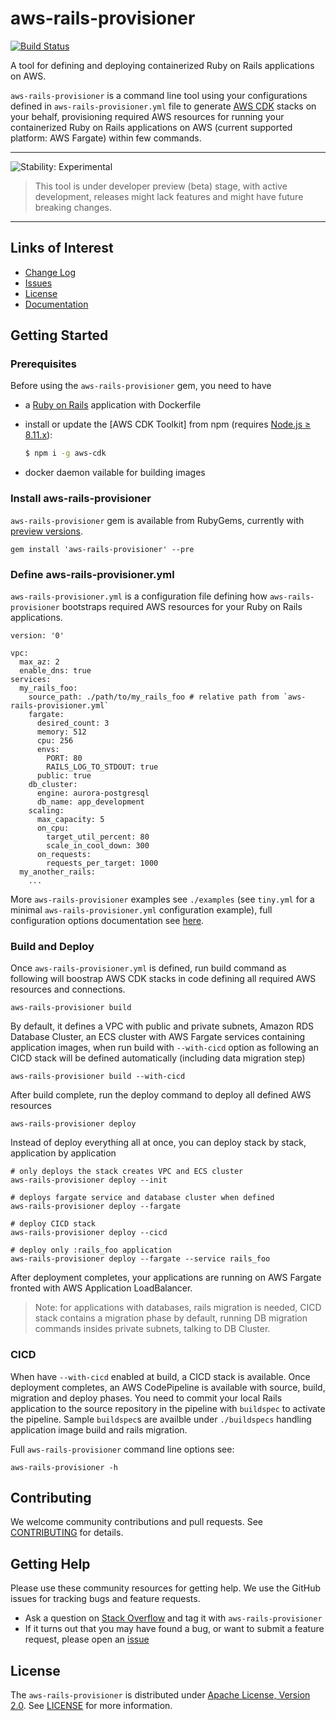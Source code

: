 # aws-rails-provisioner

[![Build Status](https://travis-ci.org/awslabs/aws-rails-provisioner.svg?branch=master)](https://travis-ci.org/awslabs/aws-rails-provisioner)

A tool for defining and deploying containerized Ruby on Rails applications on AWS.

`aws-rails-provisioner` is a command line tool using your configurations defined in `aws-rails-provisioner.yml` file to generate 
[AWS CDK](https://github.com/awslabs/aws-cdk) stacks on your behalf, provisioning required AWS resources
for running your containerized Ruby on Rails applications on AWS (current supported platform: AWS Fargate) within
few commands.

<!--BEGIN STABILITY BANNER-->
---
![Stability: Experimental](https://img.shields.io/badge/stability-Experimental-important.svg?style=for-the-badge)
> This tool is under developer preview (beta) stage, with active development, releases might lack features and might have future breaking changes.
---
<!--END STABILITY BANNER-->

## Links of Interest

* [Change Log](./CHANGELOG.md)
* [Issues](https://github.com/awslabs/aws-rails-provisioner/issues)
* [License](http://aws.amazon.com/apache2.0/)
* [Documentation](https://docs.aws.amazon.com/awsrailsprovisioner/api/)

## Getting Started

### Prerequisites

Before using the `aws-rails-provisioner` gem, you need to have 

* a [Ruby on Rails](https://rubyonrails.org/) application with Dockerfile 
* install or update the [AWS CDK Toolkit] from npm (requires [Node.js ≥ 8.11.x](https://nodejs.org/en/download)):

  ```bash
  $ npm i -g aws-cdk
  ```
* docker daemon vailable for building images

### Install aws-rails-provisioner

`aws-rails-provisioner` gem is available from RubyGems, currently with [preview versions](https://rubygems.org/gems/aws-rails-provisioner).

```
gem install 'aws-rails-provisioner' --pre
```

### Define aws-rails-provisioner.yml

`aws-rails-provisioner.yml` is a configuration file defining how `aws-rails-provisioner` bootstraps required AWS resources
for your Ruby on Rails applications.

```
version: '0'

vpc:
  max_az: 2
  enable_dns: true
services:
  my_rails_foo:
    source_path: ./path/to/my_rails_foo # relative path from `aws-rails-provisioner.yml`
    fargate:
      desired_count: 3
      memory: 512
      cpu: 256
      envs:
        PORT: 80
        RAILS_LOG_TO_STDOUT: true
      public: true
    db_cluster:
      engine: aurora-postgresql
      db_name: app_development
    scaling:
      max_capacity: 5
      on_cpu:
        target_util_percent: 80
        scale_in_cool_down: 300
      on_requests:
        requests_per_target: 1000
  my_another_rails:
    ...
```
More `aws-rails-provisioner` examples see `./examples` (see `tiny.yml` for a minimal `aws-rails-provisioner.yml` configuration example),
full configuration options documentation see [here](https://docs.aws.amazon.com/awsrailsprovisioner/api/).

### Build and Deploy

Once `aws-rails-provisioner.yml` is defined, run build command as following will boostrap AWS CDK stacks in code
defining all required AWS resources and connections.

```
aws-rails-provisioner build
```

By default, it defines a VPC with public and private subnets, Amazon RDS Database Cluster, an ECS cluster with
AWS Fargate services containing application images, when run build with `--with-cicd` option as following
an CICD stack will be defined automatically (including data migration step)

```
aws-rails-provisioner build --with-cicd
```

After build complete, run the deploy command to deploy all defined AWS resources

```
aws-rails-provisioner deploy
```

Instead of deploy everything all at once, you can deploy stack by stack, application by application

```
# only deploys the stack creates VPC and ECS cluster
aws-rails-provisioner deploy --init

# deploys fargate service and database cluster when defined
aws-rails-provisioner deploy --fargate

# deploy CICD stack
aws-rails-provisioner deploy --cicd

# deploy only :rails_foo application
aws-rails-provisioner deploy --fargate --service rails_foo
```

After deployment completes, your applications are running on AWS Fargate fronted with AWS Application
LoadBalancer.

> Note: for applications with databases, rails migration is needed, CICD stack contains a migration phase
by default, running DB migration commands insides private subnets, talking to DB Cluster.

### CICD

When have `--with-cicd` enabled at build, a CICD stack is available. Once deployment completes, an AWS
CodePipeline is available with source, build, migration and deploy phases. You need to commit
your local Rails application to the source repository in the pipeline with `buildspec` to activate the pipeline.
Sample `buildspec`s are availble under `./buildspecs` handling application image build and rails migration.

Full `aws-rails-provisioner` command line options see:

```
aws-rails-provisioner -h
```

## Contributing

We welcome community contributions and pull requests. See [CONTRIBUTING](./CONTRIBUTING.md) for details.

## Getting Help

Please use these community resources for getting help. We use the GitHub issues
for tracking bugs and feature requests.

* Ask a question on [Stack Overflow](https://stackoverflow.com/questions/tagged/aws-rails-provisioner)
    and tag it with `aws-rails-provisioner`
* If it turns out that you may have found a bug, or want to submit a feature request, please open an [issue](https://github.com/awslabs/aws-cdk/issues/new)

## License

The `aws-rails-provisioner` is distributed under [Apache License, Version 2.0](https://www.apache.org/licenses/LICENSE-2.0).
See [LICENSE](./LICENSE.txt) for more information.
